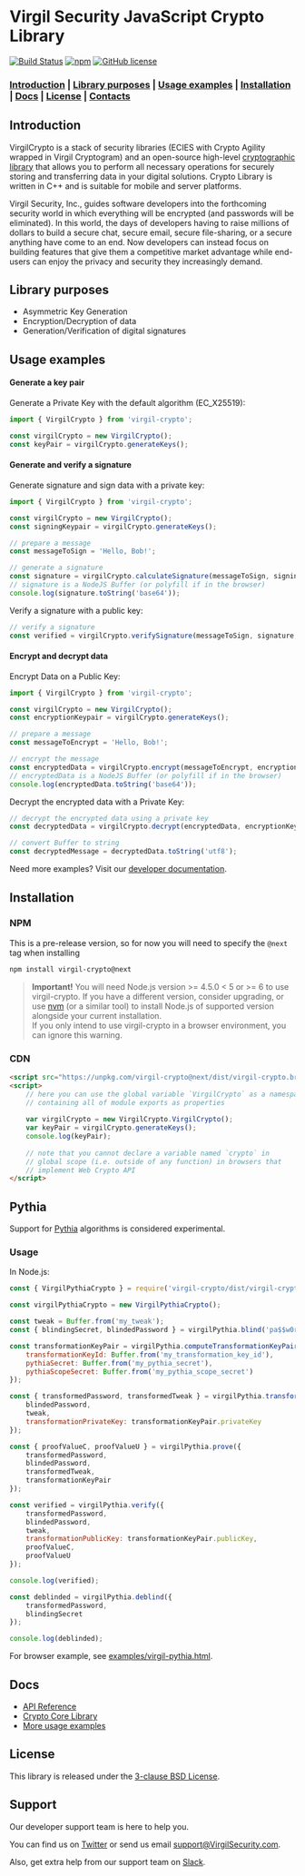 # Virgil Security JavaScript Crypto Library 

[![Build Status](https://travis-ci.org/VirgilSecurity/virgil-crypto-javascript.svg)](https://travis-ci.org/VirgilSecurity/virgil-crypto-javascript) 
[![npm](https://img.shields.io/npm/v/virgil-crypto.svg)](https://www.npmjs.com/package/virgil-crypto)
[![GitHub license](https://img.shields.io/badge/license-BSD%203--Clause-blue.svg)](https://github.com/VirgilSecurity/virgil/blob/master/LICENSE)

### [Introduction](#introduction) | [Library purposes](#library-purposes) | [Usage examples](#usage-examples) | [Installation](#installation) | [Docs](#docs) | [License](#license) | [Contacts](#support)

## Introduction
VirgilCrypto is a stack of security libraries (ECIES with Crypto Agility wrapped in Virgil Cryptogram) and an open-source high-level [cryptographic library](https://github.com/VirgilSecurity/virgil-crypto) that allows you to perform all necessary operations for securely storing and transferring data in your digital solutions. Crypto Library is written in C++ and is suitable for mobile and server platforms.

Virgil Security, Inc., guides software developers into the forthcoming security world in which everything will be encrypted (and passwords will be eliminated). In this world, the days of developers having to raise millions of dollars to build a secure chat, secure email, secure file-sharing, or a secure anything have come to an end. Now developers can instead focus on building features that give them a competitive market advantage while end-users can enjoy the privacy and security they increasingly demand.

## Library purposes
* Asymmetric Key Generation
* Encryption/Decryption of data
* Generation/Verification of digital signatures

## Usage examples

#### Generate a key pair

Generate a Private Key with the default algorithm (EC_X25519):

```javascript
import { VirgilCrypto } from 'virgil-crypto';

const virgilCrypto = new VirgilCrypto();
const keyPair = virgilCrypto.generateKeys();
```

#### Generate and verify a signature

Generate signature and sign data with a private key:

```javascript
import { VirgilCrypto } from 'virgil-crypto';

const virgilCrypto = new VirgilCrypto();
const signingKeypair = virgilCrypto.generateKeys();

// prepare a message
const messageToSign = 'Hello, Bob!';

// generate a signature
const signature = virgilCrypto.calculateSignature(messageToSign, signingKeypair.privateKey);
// signature is a NodeJS Buffer (or polyfill if in the browser)
console.log(signature.toString('base64'));
```

Verify a signature with a public key:

```javascript
// verify a signature
const verified = virgilCrypto.verifySignature(messageToSign, signature, signingKeypair.publicKey);
```

#### Encrypt and decrypt data

Encrypt Data on a Public Key:

```javascript
import { VirgilCrypto } from 'virgil-crypto';

const virgilCrypto = new VirgilCrypto();
const encryptionKeypair = virgilCrypto.generateKeys();

// prepare a message
const messageToEncrypt = 'Hello, Bob!';

// encrypt the message
const encryptedData = virgilCrypto.encrypt(messageToEncrypt, encryptionKeypair.publicKey);
// encryptedData is a NodeJS Buffer (or polyfill if in the browser)
console.log(encryptedData.toString('base64'));
```

Decrypt the encrypted data with a Private Key:

```javascript
// decrypt the encrypted data using a private key
const decryptedData = virgilCrypto.decrypt(encryptedData, encryptionKeypair.privateKey);

// convert Buffer to string
const decryptedMessage = decryptedData.toString('utf8');
```

Need more examples? Visit our [developer documentation](https://developer.virgilsecurity.com/docs/how-to#cryptography).
  
## Installation

### NPM

This is a pre-release version, so for now you will need to specify the `@next` tag when installing

```sh
npm install virgil-crypto@next
```

> **Important!** You will need Node.js version >= 4.5.0 < 5 or >= 6 to use virgil-crypto.
If you have a different version, consider upgrading, or use [nvm](https://github.com/creationix/nvm) 
(or a similar tool) to install Node.js of supported version alongside your current installation.  
If you only intend to use virgil-crypto in a browser environment, you can ignore this warning.

### CDN

```html
<script src="https://unpkg.com/virgil-crypto@next/dist/virgil-crypto.browser.umd.min.js"></script>
<script>
	// here you can use the global variable `VirgilCrypto` as a namespace object,
	// containing all of module exports as properties
	
	var virgilCrypto = new VirgilCrypto.VirgilCrypto();
	var keyPair = virgilCrypto.generateKeys();
	console.log(keyPair);
	
	// note that you cannot declare a variable named `crypto` in
	// global scope (i.e. outside of any function) in browsers that 
	// implement Web Crypto API
</script>
```

## Pythia

Support for [Pythia](https://virgilsecurity.com/wp-content/uploads/2018/05/Pythia-Service-by-Virgil-Security-Whitepaper-May-2018.pdf) algorithms is considered experimental.

### Usage

In Node.js:

```js
const { VirgilPythiaCrypto } = require('virgil-crypto/dist/virgil-crypto-pythia.cjs');

const virgilPythiaCrypto = new VirgilPythiaCrypto();

const tweak = Buffer.from('my_tweak');
const { blindingSecret, blindedPassword } = virgilPythia.blind('pa$$w0rd');

const transformationKeyPair = virgilPythia.computeTransformationKeyPair({
	transformationKeyId: Buffer.from('my_transformation_key_id'),
	pythiaSecret: Buffer.from('my_pythia_secret'),
	pythiaScopeSecret: Buffer.from('my_pythia_scope_secret')
});

const { transformedPassword, transformedTweak } = virgilPythia.transform({
	blindedPassword,
	tweak,
	transformationPrivateKey: transformationKeyPair.privateKey
});

const { proofValueC, proofValueU } = virgilPythia.prove({
	transformedPassword,
	blindedPassword,
	transformedTweak,
	transformationKeyPair
});

const verified = virgilPythia.verify({
	transformedPassword,
	blindedPassword,
	tweak,
	transformationPublicKey: transformationKeyPair.publicKey,
	proofValueC,
	proofValueU
});

console.log(verified);

const deblinded = virgilPythia.deblind({
	transformedPassword,
	blindingSecret
});

console.log(deblinded);
```

For browser example, see [examples/virgil-pythia.html](./examples/virgil-pythia.html).

## Docs
- [API Reference](http://virgilsecurity.github.io/virgil-crypto-javascript/)
- [Crypto Core Library](https://github.com/VirgilSecurity/virgil-crypto)
- [More usage examples](https://developer.virgilsecurity.com/docs/how-to#cryptography)

## License
This library is released under the [3-clause BSD License](LICENSE).

## Support
Our developer support team is here to help you.

You can find us on [Twitter](https://twitter.com/VirgilSecurity) or send us email support@VirgilSecurity.com.

Also, get extra help from our support team on [Slack](https://join.slack.com/t/VirgilSecurity/shared_invite/enQtMjg4MDE4ODM3ODA4LTc2OWQwOTQ3YjNhNTQ0ZjJiZDc2NjkzYjYxNTI0YzhmNTY2ZDliMGJjYWQ5YmZiOGU5ZWEzNmJiMWZhYWVmYTM).
